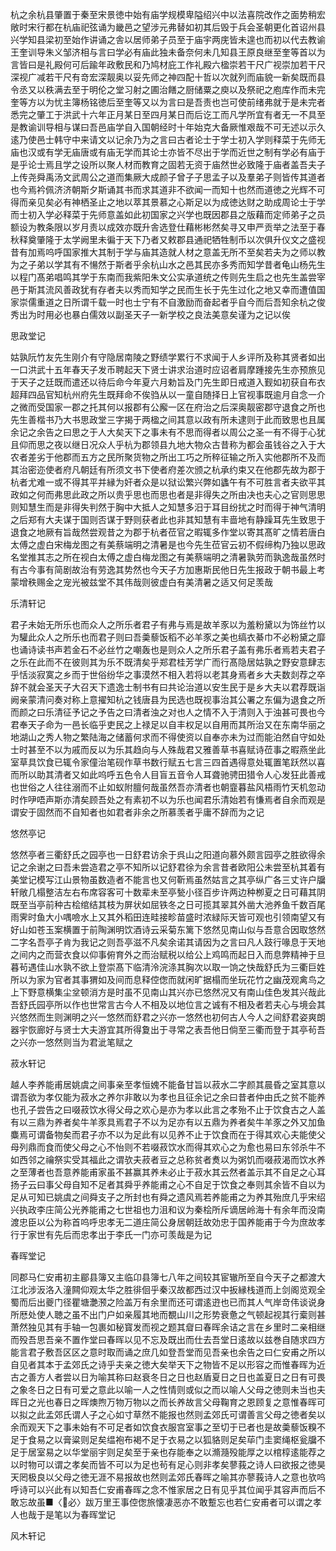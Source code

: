 <!-- { "loadSidebar": true } -->
杭之余杭县肇置于秦至宋景徳中始有庙学规模卑隘绍兴中以法喜院改作之面势稍宏敞时宋行都在杭庙祀弦诵为畿邑之望涉元弗替如初其后毁于兵会圣朝更化首诏州县兴学知县梁初至始作讲诵之舎以居师弟子员至于庙宇两庑皆未遑也而初以代去教谕王奎训导朱义邹济相与言曰学必有庙此独未备奈何未几知县王原良继至奎等首以为言皆曰是礼殿何可后踰年政敷民和乃鸠材庇工作礼殿六楹崇若干尺广视崇加若干尺深视广减若干尺有竒宏深靓奥以妥先师之神四配十哲以次就列而庙貌一新矣既而县令丞又以秩满去至于明伦之堂习射之圃治饍之厨储粟之庾以及祭祀之庖库作而未完奎等方以为忧主簿杨铭徳后至奎等又以为言曰是吾责也岂可使前绪弗就于是未完者悉完之肇工于洪武十六年正月某日至四月某日而后讫工而凡学所宜有者无一不具至是教谕训导相与谋曰吾邑庙学自入国朝经时十年始克大备厥惟艰哉不可无述以示久逺乃使邑士韩守中来请文以记余乃为之言曰古者论士于学士初入学则释菜于先师无庙也汉或有学无庙唐或有庙无学而其论士亦皆不尽出于学而近世之制有学必有庙于是乎论士焉且学之设所以聚人材而教育之固若无资于庙然世必致隆于庙者盖吾夫子上传尧舜禹汤文武周公之道而集厥大成颜子曾子子思孟子以及羣弟子则皆传其道者也今焉衿佩济济朝斯夕斯诵其书而求其道非不欲闻一而知十也然而道徳之光辉不可得而亲见矣必有神栖圣止之地以萃其景慕之心斯足以为成徳达财之助成周论士于学而士初入学必释菜于先师意盖如此初国家之兴学也既因郡县之版藉而定师弟子之员额设为教条限以岁月责以成效亦既升舎选登仕藉彬彬然矣寻又申严贡举之法至于春秋释奠肇隆于太学阙里未徧于天下乃者又敕郡县通祀牺牲制币以次俱升仪文之盛视昔有加焉呜呼国家推大其制于学与庙其造就人材之意盖无所不至矣若夫为之师以教为之子弟以学其有不愓然于斯者乎余杭山水之邑其民亦多秀而知学昔者龟山杨先生以程门髙弟唱鸣其学于东南而我紫阳朱文公实承道统之传则先生启之也先生盖尝宰邑于斯其流风善政犹有存者夫以秀而知学之民而生长于先生过化之地又幸而遭值国家崇儒重道之日所谓千载一时也士宁有不自激励而奋起者乎自今而后吾知余杭之俊秀出为时用必也暴白儒效以副圣天子一新学校之良法美意矣谨为之记以俟

思政堂记

姑孰阮竹友先生刚介有守隐居南陵之野绩学累行不求闻于人乡评所及称其贤者如出一口洪武十五年春天子发币聘起天下贤士讲求治道时应诏者肩摩踵接先生亦预旅见于天子之廷既而遣还以待后命今年夏六月勅旨及门先生即日戒道入觐如初获自布衣超拜四品官知杭州府先生既拜命不俟驺从以一童自随择日上官视事既逾月自念一介之微而受国家一郡之托其何以报郡有公廨一区在府治之后深奥靓密郡守退食之所也先生善楷书乃大书思政堂三字揭于两楹之间其意以政有所未逮则于此而致思也且属余记之余告之曰思之于人大矣天下之事未有不思而得者以周公之圣一有不得于心犹且仰而思之夜以继日况众人乎杭为郡领县九地大物众古昔称为都会虽钱谷之入于大农者差劣于他郡而五方之民所聚货物之所出工巧之所稡征输之所入实他郡所不及而其治密迩使者府凡朝廷有所须文书下使者府差次颁之杭承约束又在他郡先故为郡于杭者尤难一或不得其平并縁为奸者众是以狱讼繁兴弊如蠭午有不可胜言者夫欲平其政如之何而弗思此政之所以贵乎思也而思也者是非得失之所由决也夫心之官则思思则知慧生而是非得失判然于胸中大抵人之知慧多汨于耳目纷扰之时而得于神气清明之后郑有大夫谋于国则否谋于野则获者此也非其知慧有丰啬地有静躁耳先生致思于退食之地厥有旨哉然尝观昔之为郡于杭者莅官之暇辄多作堂以寄其髙旷之情若唐白太傅之虚白宋梅龙图之有美蔡端明之清暑是也今先生莅官云初不假缔构乃独以思政名堂推其志之所在视白太傅之虚白梅龙图之有美蔡端明之清暑孰劳而孰逸哉虽然时有古今事有简剧故治有劳逸其势然也今天子方加惠斯民他日先生报政于朝书最上考蒙增秩赐金之宠光被兹堂不其伟哉则彼虚白有美清暑之适又何足羡哉

乐清轩记

君子未始无所乐也而众人之所乐者君子有弗与焉是故羊豕以为羞粉黛以为饰丝竹以为驩此众人之所乐也而君子则曰吾羮藜饭稻不必羊豕之美也缟衣綦巾不必粉黛之靡也诵诗读书声若金石不必丝竹之嘲轰也是则众人之所乐君子盖有弗乐者焉若夫君子之乐在此而不在彼则其为乐不既清矣乎郑君桂芳学广而行髙隐居姑孰之野安意肆志乎恬淡寂寞之乡而于世俗纷华之事漠然不相入若将以老其身焉者乡大夫数剡荐之卒辞不就会圣天子大召天下遗逸士制书有曰共论治道以安生民于是乡大夫以君荐既诣阙亲蒙清问奏对称上意擢知杭之钱唐县为民选也既视事治其公署之东偏为退食之所而颜之曰乐清征予记之予告之曰清者浊之对也人之情不入于清则入于浊甚可畏也今君奉天子命为一邑长临乎吏民之上禄足以自丰权足以自用而其所治又在东南华丽之地湖山之秀人物之繁陆海之储蓄何求而不得使资以自奉亦未为过而能泊然自守如处士时甚至不以为戚而反以为乐其趋向与人殊哉君又雅善草书喜赋诗莅事之暇燕坐此室草具饮食已辄令家僮治笔砚作草书数行赋五七言三四首遇得意处辄置笔跃然以喜而所以助其清者又如此呜呼五色令人目盲五音令人耳聋驰骋田猎令人心发狂此善戒也世俗之人往往溺而不止如蚁附膻何哉虽然吾亦清者也朝韲暮盐风梧雨竹天机忽动时作吚唔声斯亦清矣顾吾处之有素初不以为乐也闻君乐清始若有慊焉者自余而观是谓安于固然而不自知者也如君者非余之所慕羡者乎庸不辞而为之记

悠然亭记

悠然亭者三衢舒氏之园亭也一日舒君访余于呉山之阳道向慕外颇言园亭之胜欲得余记之余谢之曰吾未尝造君之亭不知所以记舒君徐为余言昔者欧阳公未尝至杭其着有美堂记模写江山景物虽数造者不能言也又何靳焉虽然姑言之其亭纵广各三丈许户牖轩敞几榻整洁左右布席容客可十数辈未至亭甃小径百步许两边种栁夏之日可藉其阴既至当亭前种古桧绾结其枝为屏状如屈铁冬之日可揽其翠其外凿大池养鱼千数百尾雨霁时鱼大小喁噞水上又其外稻田连畦接畛苗盛时浓緑际天皆可观也引领南望又有好山如苍玉案横置于前陶渊明饮酒诗云采菊东篱下悠然见南山似与吾意合因取悠然二字名吾亭子肯为我记之则吾亭滋不凡矣余诺其请因为之言曰凡人跂行喙息于天地之间内之而营衣食以仰事俯育外之而治赋税以给公上鸡鸣而起日入而息弊精神于旦暮茍遇佳山水孰不欲上登崇髙下临清泠浣涤其胸次以取一饷之快哉舒氏为三衢巨姓所以为家为官者其事猬如及间而息释倥偬而就闲旷据榻而坐玩花竹之幽茂观禽鸟之上下野意横集尘坌顿消方是时虽不见南山其兴亦已悠然况又有南山佳色发其兴哉此吾舒氏园亭所以作也世常言古今人不相及以地位言之诚有不相及者若夫心与境会其兴悠然而生则渊明之兴一悠然而舒君之兴亦一悠然也初何古人今人之间舒君姿爽朗器宇恢廊好与贤士大夫游宜其所得夐出于寻常之表吾他日倘至三衢而登于其亭茍吾之兴亦一悠然则当为君泚笔赋之

菽水轩记

越人李养能甫居姚虞之间事亲至孝恒媿不能备甘旨以菽水二字颜其晨昏之室其意以谓吾欲为孝仅能为菽水之养尔非敢以为孝也且征余记之余曰昔者仲由氏之贫不能养也孔子尝告之曰啜菽饮水得父母之欢心是亦为孝以此言之孝殆不止于饮食古之人盖有以三鼎为养者矣牛羊豕具焉君子不以为足亦有以五鼎为养者矣牛羊豕之外又加鱼麋焉可谓备物矣而君子亦不以为足此有以见养不止于饮食而在于得其欢心夫能使父母列鼎而食而使父母之心不怡则不若啜菽饮水而得其欢心之为愈也易曰东邻杀牛不如西邻之禴祭实受其福此之谓欤夫菽者豆之总称贫者煑以为粥饥而啜菽渴而饮水养之至薄者也吾意养能甫家虽不甚赢其养未必止于菽水其云然者盖示其不自足之心耳扬子云曰事父母自知不足者其舜乎养能甫之心不自足于饮食之奉则其余皆不自以为足从可知已姚虞之间舜支子之所封也有舜之遗风焉若养能甫之为养其殆庶几乎宋绍兴执政李庄简公光养能甫之七世祖也力沮和议为秦桧所斥谪居岭海十有余年而没南渡忠臣以公为称首呜呼忠孝无二道庄简公身居朝廷故効忠于国养能甫于今为庶故孝行于家世有先后而忠孝出于李氏一门亦可羡哉是为记

春晖堂记

同郡马仁安甫初主郿县簿又主临卬县簿七八年之间较其宦辙所至自今天子之都渡大江北涉汳洛入潼闗仰观太华之胜徘佪乎秦汉故都西过汉中扳縁栈道而上剑阁览观全蜀而后出夔门径瞿塘灔滪之险盖万有余里而还可谓逺逰也已而其人气岸竒伟谈说身所厯处使人聴之虽不出门户如亲履其地而覩山川之形势衰惫之气顿起视其行槖则甚萧然独见其有手轴一包裹如秘寳发而视之题其睂曰春晖余诘之言在乡里时二亲相继而殁吾思吾亲不置作堂曰春晖以见不忘及既出而仕去吾堂日逺故以兹巻自随求四方能言君子敷吾区区之意时取而诵之庶几如登吾堂而见吾亲也余告之曰仁安甫之所以自见者其本于孟郊氏之诗乎夫亲之徳大矣举天下之物皆不足以形容之而惟春晖为近古之善方人者尝以日为喻其称曰赵衰冬日之日也赵盾夏日之日也盖夏日之日有可畏之象冬日之日有可爱之意此以喻一人之性情则或似之而以喻人父母之徳则未当也夫晖日之光也春日之晖燠煦万物万物以之而长养故言父母鞠育之恩顾复之意惟春晖可以拟之此孟郊氏谓人子之心如寸草然不能报也然则孟郊氏可谓善言父母之徳者矣以余而观天下之事未始有不可足者如饮食衣服宫室事之至切于已者也是故羮藜饭糗不足于食易之以膏粱则足矣缊袍布褐不足于衣易之以狐貉则足矣荜门圭窦绳枢瓮牖不足于居室易之以华堂丽宇则足矣至于亲也存能奉之以滫瀡殁能厚之以棺椁逺能荐之以时物可以谓之孝矣而皆不可以为足也茍有足心则非孝矣蓼莪之诗人曰欲报之徳昊天罔极良以父母之徳无涯不易报故也然则孟郊氏春晖之喻其亦蓼莪诗人之意也欤呜呼诗可以兴此有以知吾仁安甫春晖之念不惟家居之日有见乎其位闻乎其容声而后不敢忘故虽■〈必〉跋万里王事倥偬旅懐凄恶亦不敢蹔忘也若仁安甫者可以谓之孝人也哉于是笔以为春晖堂记

风木轩记

